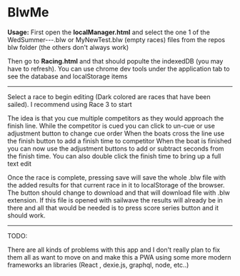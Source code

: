 # BlwMe

**Usage:**
First open the **localManager.html** and select the one 1 of the WedSummer---.blw or MyNewTest.blw (empty races) files from the repos blw folder (the others don't always work)

Then go to **Racing.html** and that should populte the indexedDB (you may have to refresh). You can use chrome dev tools under the application tab to see the database and localStorage items

<hr/>
Select a race to begin editing (Dark colored are races that have been sailed). I recommend using Race 3 to start

The idea is that you cue multiple competitors as they would approach the finish line.
While the competitor is cued you can click to un-cue or use adjustment button to change cue order
When the boats cross the line use the finish button to add a finish time to competitor
When the boat is finished you can now use the adjustment buttons to add or subtract seconds from the finish time. You can also double click the finish time to bring up a full text edit

Once the race is complete, pressing save will save the whole .blw file with the added results for that current race in it to localStorage of the browser.
The button should change to download and that will download file with .blw extension.
If this file is opened with sailwave the results will already be in there and all that would be needed is to press score series button and it should work.
<br/>

<hr/>
TODO:

There are all kinds of problems with this app and I don't really plan to fix them all as want to move on and make this a PWA using some more modern frameworks an libraries (React , dexie.js, graphql, node, etc..)
